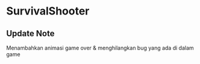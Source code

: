  # SurvivalShooter
## Update Note 
Menambahkan animasi game over &
menghilangkan bug yang ada di dalam game
